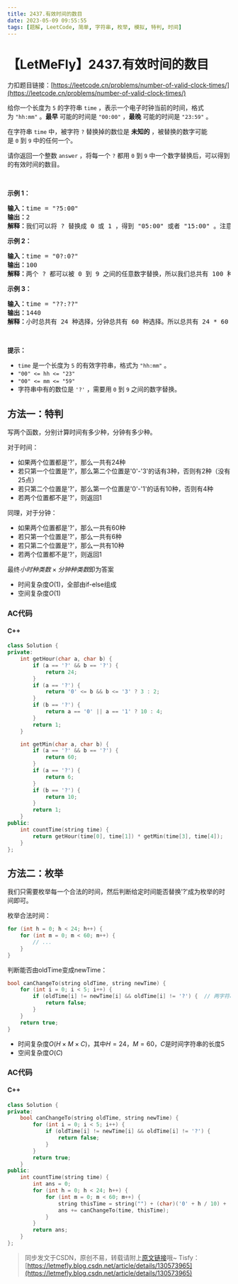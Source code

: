 ```yaml
---
title: 2437.有效时间的数目
date: 2023-05-09 09:55:55
tags: [题解, LeetCode, 简单, 字符串, 枚举, 模拟, 特判, 时间]
---
```


# 【LetMeFly】2437.有效时间的数目

力扣题目链接：[https://leetcode.cn/problems/number-of-valid-clock-times/](https://leetcode.cn/problems/number-of-valid-clock-times/)

<p>给你一个长度为&nbsp;<code>5</code>&nbsp;的字符串&nbsp;<code>time</code>&nbsp;，表示一个电子时钟当前的时间，格式为&nbsp;<code>"hh:mm"</code>&nbsp;。<strong>最早</strong>&nbsp;可能的时间是&nbsp;<code>"00:00"</code>&nbsp;，<strong>最晚</strong>&nbsp;可能的时间是&nbsp;<code>"23:59"</code>&nbsp;。</p>

<p>在字符串&nbsp;<code>time</code>&nbsp;中，被字符&nbsp;<code>?</code>&nbsp;替换掉的数位是 <strong>未知的</strong>&nbsp;，被替换的数字可能是&nbsp;<code>0</code>&nbsp;到&nbsp;<code>9</code>&nbsp;中的任何一个。</p>

<p>请你返回一个整数<em>&nbsp;</em><code>answer</code>&nbsp;，将每一个 <code>?</code>&nbsp;都用<em>&nbsp;</em><code>0</code>&nbsp;到<em>&nbsp;</em><code>9</code>&nbsp;中一个数字替换后，可以得到的有效时间的数目。</p>

<p>&nbsp;</p>

<p><strong>示例 1：</strong></p>

<pre><b>输入：</b>time = "?5:00"
<b>输出：</b>2
<b>解释：</b>我们可以将 ? 替换成 0 或 1 ，得到 "05:00" 或者 "15:00" 。注意我们不能替换成 2 ，因为时间 "25:00" 是无效时间。所以我们有两个选择。
</pre>

<p><strong>示例 2：</strong></p>

<pre><b>输入：</b>time = "0?:0?"
<b>输出：</b>100
<b>解释：</b>两个 ? 都可以被 0 到 9 之间的任意数字替换，所以我们总共有 100 种选择。
</pre>

<p><strong>示例 3：</strong></p>

<pre><b>输入：</b>time = "??:??"
<b>输出：</b>1440
<b>解释：</b>小时总共有 24 种选择，分钟总共有 60 种选择。所以总共有 24 * 60 = 1440 种选择。
</pre>

<p>&nbsp;</p>

<p><strong>提示：</strong></p>

<ul>
	<li><code>time</code>&nbsp;是一个长度为 <code>5</code>&nbsp;的有效字符串，格式为&nbsp;<code>"hh:mm"</code>&nbsp;。</li>
	<li><code>"00" &lt;= hh &lt;= "23"</code></li>
	<li><code>"00" &lt;= mm &lt;= "59"</code></li>
	<li>字符串中有的数位是&nbsp;<code>'?'</code>&nbsp;，需要用&nbsp;<code>0</code>&nbsp;到&nbsp;<code>9</code>&nbsp;之间的数字替换。</li>
</ul>


    
## 方法一：特判

写两个函数，分别计算时间有多少种，分钟有多少种。

对于时间：

+ 如果两个位置都是'?'，那么一共有24种
+ 若只第一个位置是'?'，那么第二个位置是'0'-'3'的话有3种，否则有2种（没有25点）
+ 若只第二个位置是'?'，那么第一个位置是'0'-'1'的话有10种，否则有4种
+ 若两个位置都不是'?'，则返回1

同理，对于分钟：

+ 如果两个位置都是'?'，那么一共有60种
+ 若只第一个位置是'?'，那么一共有6种
+ 若只第二个位置是'?'，那么一共有10种
+ 若两个位置都不是'?'，则返回1

最终$小时种类数\times 分钟种类数$即为答案

+ 时间复杂度$O(1)$，全部由if-else组成
+ 空间复杂度$O(1)$

### AC代码

#### C++

```cpp
class Solution {
private:
    int getHour(char a, char b) {
        if (a == '?' && b == '?') {
            return 24;
        }
        if (a == '?') {
            return '0' <= b && b <= '3' ? 3 : 2;
        }
        if (b == '?') {
            return a == '0' || a == '1' ? 10 : 4;
        }
        return 1;
    }

    int getMin(char a, char b) {
        if (a == '?' && b == '?') {
            return 60;
        }
        if (a == '?') {
            return 6;
        }
        if (b == '?') {
            return 10;
        }
        return 1;
    }
public:
    int countTime(string time) {
        return getHour(time[0], time[1]) * getMin(time[3], time[4]);
    }
};
```

## 方法二：枚举

我们只需要枚举每一个合法的时间，然后判断给定时间能否替换'?'成为枚举的时间即可。

枚举合法时间：

```cpp
for (int h = 0; h < 24; h++) {
    for (int m = 0; m < 60; m++) {
        // ...
    }
}
```

判断能否由oldTime变成newTime：

```cpp
bool canChangeTo(string oldTime, string newTime) {
    for (int i = 0; i < 5; i++) {
        if (oldTime[i] != newTime[i] && oldTime[i] != '?') {  // 两字符串此数不同，且oldTime这个数不是?
            return false;
        }
    }
    return true;
}
```

+ 时间复杂度$O(H\times M\times C)$，其中$H=24$，$M=60$，$C$是时间字符串的长度$5$
+ 空间复杂度$O(C)$

### AC代码

#### C++

```cpp
class Solution {
private:
    bool canChangeTo(string oldTime, string newTime) {
        for (int i = 0; i < 5; i++) {
            if (oldTime[i] != newTime[i] && oldTime[i] != '?') {
                return false;
            }
        }
        return true;
    }
public:
    int countTime(string time) {
        int ans = 0;
        for (int h = 0; h < 24; h++) {
            for (int m = 0; m < 60; m++) {
                string thisTime = string("") + (char)('0' + h / 10) + (char)('0' + h % 10) + ':' + (char)('0' + m / 10) + (char)('0' + m % 10);
                ans += canChangeTo(time, thisTime);
            }
        }
        return ans;
    }
};
```

> 同步发文于CSDN，原创不易，转载请附上[原文链接](https://blog.tisfy.eu.org/2023/05/09/LeetCode%202437.%E6%9C%89%E6%95%88%E6%97%B6%E9%97%B4%E7%9A%84%E6%95%B0%E7%9B%AE/)哦~
> Tisfy：[https://letmefly.blog.csdn.net/article/details/130573965](https://letmefly.blog.csdn.net/article/details/130573965)
